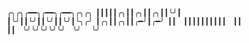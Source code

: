 ╭╮╭╮╭━━╮╭━━╮╭━━╮╭╮╭╮ ┃┃┃┃┃╭╮┃┃╭╮┃┃╭╮┃┃╰╯┃ ┃╰╯┃┃╰╯┃┃╰╯┃┃╰╯┃╰╮╭╯ ┃╭╮┃┃╭╮┃┃╭━╯┃╭━╯ ┃┃  ┃┃┃┃┃┃┃┃┃┃  ┃┃   ┃┃  ╰╯╰╯╰╯╰╯╰╯  ╰╯   ╰╯
